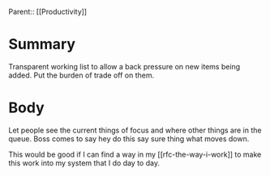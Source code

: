 Parent:: [[Productivity]]
# Summary 
Transparent working list to allow a back pressure on new items being added. Put the burden of trade off on them.
# Body
Let people see the current things of focus and where other things are in the queue. Boss comes to say hey do this say sure thing what moves down.

This would be good if I can find a way in my [[rfc-the-way-i-work]] to make this work into my system that I do day to day.